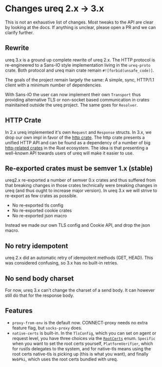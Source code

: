 # Changes ureq 2.x -> 3.x

This is not an exhaustive list of changes. Most tweaks to the API are clear by looking
at the docs. If anything is unclear, please open a PR and we can clarify further.

## Rewrite

ureq 3.x is a ground up complete rewrite of ureq 2.x. The HTTP protocol is re-engineered
to a Sans-IO style implementation living in the `ureq-proto` crate. Both protocol and ureq
main crate remain `#![forbid(unsafe_code)]`.

The goals of the project remain largely the same: A simple, sync, HTTP/1.1 client with
a minimum number of dependencies.

With Sans-IO the user can now implement their own `Transport` thus providing alternative
TLS or non-socket based communication in crates mainitained outside the ureq project. The
same goes for `Resolver`.

## HTTP Crate

In 2.x ureq implemented it's own `Request` and `Response` structs. In 3.x, we
drop our own impl in favor of the [http crate]. The http crate presents a unified HTTP
API and can be found as a dependency of a number of big [http-related crates] in the
Rust ecosystem. The idea is that presenting a well-known API towards users of ureq
will make it easier to use.

## Re-exported crates must be semver 1.x (stable)

ureq2.x re-exported a number of semver 0.x crates and thus suffered from that breaking
changes in those crates technically were breaking changes in ureq (and thus ought to increase
major version). In ureq 3.x we will strive to re-export as few crates as possible.

* No re-exported tls config
* No re-exported cookie crates
* No re-exported json macro

Instead we made our own TLS config and Cookie API, and drop the json macro.

## No retry idempotent

ureq 2.x did an automatic retry of idempotent methods (GET, HEAD). This was considered
confusing, so 3.x has no built-in retries.

## No send body charset

For now, ureq 3.x can't change the charset of a send body. It can however still do that
for the response body.

[http crate]: https://crates.io/crates/http
[http-related crates]: https://crates.io/crates/http/reverse_dependencies

## Features

- `proxy-from-env` is the default now. CONNECT-proxy needs no extra feature flag, but `socks-proxy` does.
- `native-certs` is built-in. In the `TlsConfig`, which you can set on agent or request level, you have three choices
  via the [`RootCerts`](https://docs.rs/ureq/3.0.6/ureq/tls/enum.RootCerts.html#variant.PlatformVerifier) enum.
  `Specific` when you want to set the root certs yourself, `PlatformVerifier`, which for rustls delegates to the system,
  and for native-tls means using the root certs native-tls is picking up (this is what you want), and finally `WebPki`,
  which uses the root certs bundled with ureq.